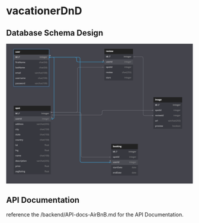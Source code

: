 # vacationerDnD

## Database Schema Design

![db-schema]

[db-schema]: ./images/backend-schema.PNG

## API Documentation

reference the /backend/API-docs-AirBnB.md for the API Documentation.
